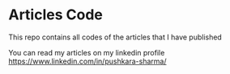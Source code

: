 # Articles Code
This repo contains all codes of the articles that I have published

You can read my articles on my linkedin profile https://www.linkedin.com/in/pushkara-sharma/

